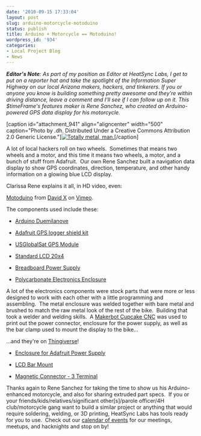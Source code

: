 ```yaml
---
date: '2010-09-15 17:33:04'
layout: post
slug: arduino-motorcycle-motoduino
status: publish
title: Arduino + Motorcycle == Motoduino!
wordpress_id: '934'
categories:
- Local Project Blog
- News
---
```


**_Editor's Note_**_: As part of my position  as Editor at HeatSync Labs, I get to put on a reporter hat and take the  spotlight of the Information Super Highway on our local Arizona makers,  hackers, and tinkerers.  If you or anyone you know is building something  pretty awesome and they're within driving distance, leave a comment and  I'll see if I can follow up on it.  This $timeFrame's features maker is Rene Sanchez, who created an Arduino-powered GPS data display for his  motorcycle._

[caption id="attachment_941" align="aligncenter" width="500" caption="Photo by .dh.  Distributed Under a Creative Commons Attribution 2.0 Generic License."][![Totally metal, man.](http://www.heatsynclabs.org/wp-content/uploads/2010/09/4973107124_62567eed64.jpg)](http://www.flickr.com/photos/25968780@N03/4973107124/in/set-72157624788524611/)[/caption]

A lot of local hackers roll on two wheels.  Sometimes that means two wheels and a motor, and this time it means two wheels, a motor, and a bunch of stuff from Adafruit.  Our own Rene Sanchez built a navigation data display to show GPS coordinates, direction, temperature, and other handy information on a glowing blue LCD display.

Clarissa Rene explains it all, in HD video, even:




[Motoduino](http://vimeo.com/14822125) from [David X](http://vimeo.com/user3459809) on [Vimeo](http://vimeo.com).




The components used include these:



	
  * [Arduino Duemilanove](http://www.adafruit.com/index.php?main_page=product_info&cPath=17&products_id=50)

	
  * [Adafruit GPS logger shield kit](http://www.adafruit.com/index.php?main_page=product_info&cPath=17_21&products_id=98)

	
  * [USGlobalSat GPS Module](http://www.adafruit.com/index.php?main_page=product_info&cPath=18&products_id=99)

	
  * [Standard LCD 20x4](http://www.adafruit.com/index.php?main_page=product_info&cPath=37&products_id=198)

	
  * [Breadboard Power Supply](http://www.adafruit.com/index.php?main_page=product_info&cPath=38&products_id=184&zenid=6987d47cd8f176199beec8078808018f)

	
  * [Polycarbonate Electronics Enclosure](http://www.polycase.com/category/wc-series.html)


A lot of the electronics components were stock parts that were more or less designed to work with each other with a little programming and assembling.  The metal enclosure was welded together with bare metal and brushed to match the raw metal look of the rest of the bike.  Building that took a welder and welding skills.  A [Makerbot Cupcake CNC](http://store.makerbot.com/cupcake-cnc.html) was used to print out the power connector, enclosure for the power supply, as well as the bar clamp used to mount the display to the bike...

...and they're on [Thingiverse](http://www.thingiverse.com/)!



	
  * [Enclosure for Adafruit Power Supply](http://www.thingiverse.com/thing:4114)

	
  * [LCD Bar Mount](http://www.thingiverse.com/thing:4115)

	
  * [Magnetic Connector - 3 Terminal](http://www.thingiverse.com/thing:4111)


Thanks again to Rene Sanchez for taking the time to show us his Arduino-enhanced motorcycle, and also for sharing extruded part specs.  If you or your friends/kids/relatives/significant other[s]/parole officer/4H club/motorcycle gang want to build a similar project or anything that would require soldering, welding, or 3D printing, HeatSync Labs has tools ready for you to use.  Check out our [calendar of events](http://www.heatsynclabs.org/events/) for our meetings, meetups, and hacknights and stop on by!
